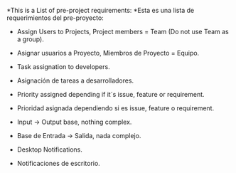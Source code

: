 
*This is a List of pre-project requirements:
*Esta es una lista de requerimientos del pre-proyecto:

* Assign Users to Projects, Project members = Team (Do not use Team as a group).
* Asignar usuarios a Proyecto, Miembros de Proyecto = Equipo.

* Task assignation to developers.
* Asignación de tareas a desarrolladores.

* Priority assigned depending if it´s issue, feature or requirement.
* Prioridad asignada dependiendo si es issue, feature o requirement.

* Input -> Output base, nothing complex.
* Base de Entrada -> Salida, nada complejo.

* Desktop Notifications.
* Notificaciones de escritorio.
